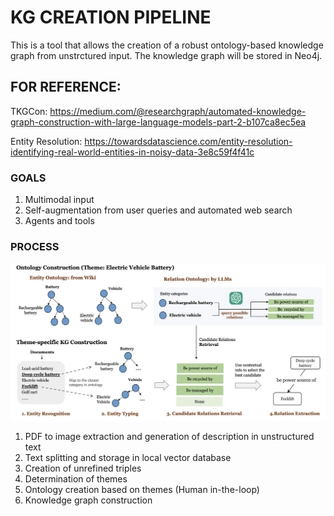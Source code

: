 # KG CREATION PIPELINE

This is a tool that allows the creation of a robust ontology-based knowledge graph from unstrctured input. The knowledge graph will be stored in Neo4j.

## FOR REFERENCE:

TKGCon: 
https://medium.com/@researchgraph/automated-knowledge-graph-construction-with-large-language-models-part-2-b107ca8ec5ea

Entity Resolution: 
https://towardsdatascience.com/entity-resolution-identifying-real-world-entities-in-noisy-data-3e8c59f4f41c

### GOALS
1. Multimodal input
2. Self-augmentation from user queries and automated web search
3. Agents and tools

### PROCESS

![TKGCon](Markdown_Images\TKGCon.png)
1. PDF to image extraction and generation of description in unstructured text
2. Text splitting and storage in local vector database
3. Creation of unrefined triples
3. Determination of themes
4. Ontology creation based on themes (Human in-the-loop)
5. Knowledge graph construction 
